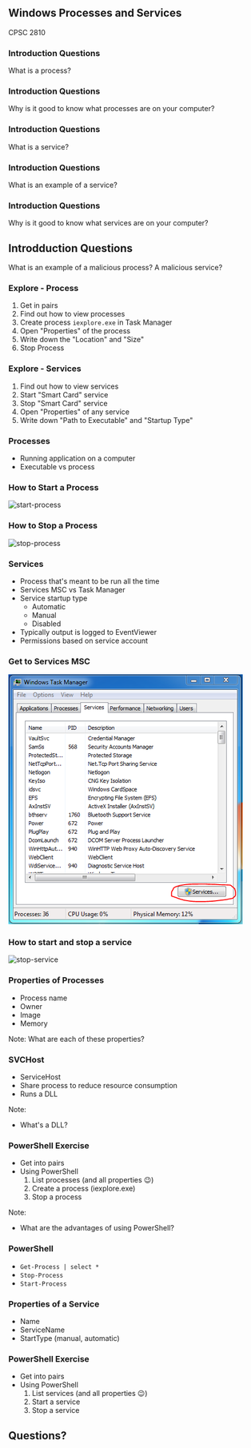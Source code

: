 ## Windows Processes and Services

CPSC 2810



### Introduction Questions

What is a process?



### Introduction Questions

Why is it good to know what processes are on your computer?



### Introduction Questions

What is a service?



### Introduction Questions

What is an example of a service?



### Introduction Questions

Why is it good to know what services are on your computer?



## Introdduction Questions

What is an example of a malicious process? A malicious service?



### Explore - Process

1. Get in pairs
2. Find out how to view processes
3. Create process `iexplore.exe` in Task Manager
4. Open "Properties" of the process
5. Write down the "Location" and "Size"
6. Stop Process



### Explore - Services

1. Find out how to view services
2. Start "Smart Card" service
3. Stop "Smart Card" service
4. Open "Properties" of any service
5. Write down "Path to Executable" and "Startup Type"


### Processes

* Running application on a computer
* Executable vs process



### How to Start a Process

![start-process](stop-process.png)



### How to Stop a Process

![stop-process](stop-process.png)



### Services

* Process that's meant to be run all the time
* Services MSC vs Task Manager
* Service startup type
  * Automatic
  * Manual
  * Disabled
* Typically output is logged to EventViewer
* Permissions based on service account



### Get to Services MSC

![services-msc](services-msc.png)



### How to start and stop a service

![stop-service](stop-service.png)


### Properties of Processes

* Process name
* Owner
* Image
* Memory

Note:
What are each of these properties?



### SVCHost

* ServiceHost
* Share process to reduce resource consumption
* Runs a DLL

Note:
* What's a DLL?



### PowerShell Exercise

* Get into pairs
* Using PowerShell
  1. List processes (and all properties 😉)
  2. Create a process (iexplore.exe)
  3. Stop a process

Note:
* What are the advantages of using PowerShell?



### PowerShell

* `Get-Process | select *`
* `Stop-Process`
* `Start-Process`



### Properties of a Service

* Name
* ServiceName
* StartType (manual, automatic)



### PowerShell Exercise

* Get into pairs
* Using PowerShell
  1. List services (and all properties 😉)
  2. Start a service
  3. Stop a service



## Questions?
